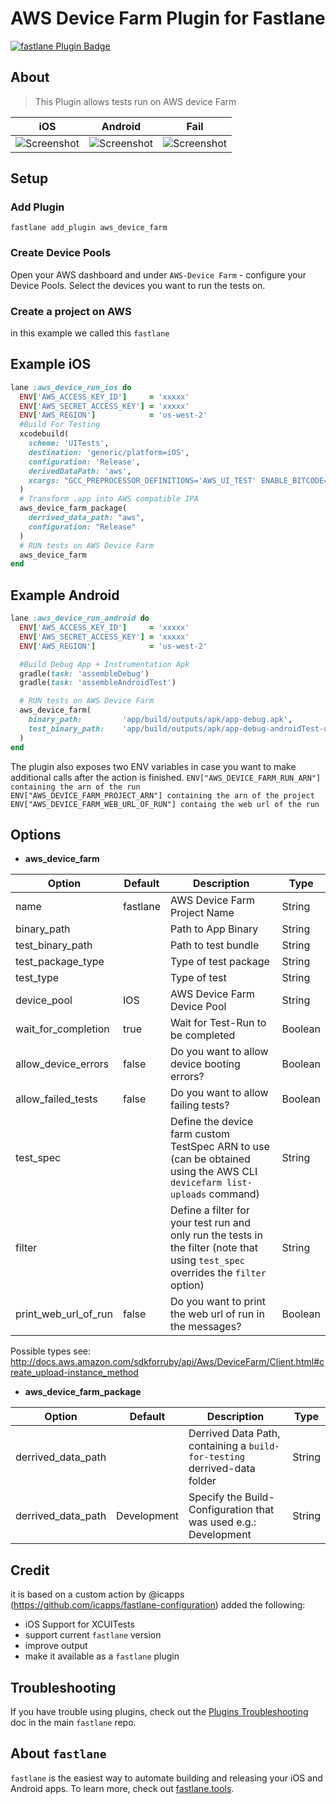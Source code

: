 # AWS Device Farm Plugin for Fastlane

[![fastlane Plugin Badge](https://rawcdn.githack.com/fastlane/fastlane/master/fastlane/assets/plugin-badge.svg)](https://rubygems.org/gems/fastlane-plugin-aws_device_farm)


## About
> This Plugin allows tests run on AWS device Farm


| iOS | Android | Fail |
|----------|-------------|-------------|
| ![Screenshot](assets/screen_done.png) |  ![Screenshot](assets/screen_don_android.png)| ![Screenshot](assets/fail.png) |




## Setup
### Add Plugin
```
fastlane add_plugin aws_device_farm
```

### Create Device Pools
Open your AWS dashboard and under `AWS-Device Farm` - configure your Device Pools.
Select the devices you want to run the tests on.


### Create a project on AWS
in this example we called this `fastlane`

## Example iOS

```ruby
lane :aws_device_run_ios do
  ENV['AWS_ACCESS_KEY_ID']     = 'xxxxx'
  ENV['AWS_SECRET_ACCESS_KEY'] = 'xxxxx'
  ENV['AWS_REGION']            = 'us-west-2'
  #Build For Testing
  xcodebuild(
    scheme: 'UITests',
    destination: 'generic/platform=iOS',
    configuration: 'Release',
    derivedDataPath: 'aws',
    xcargs: "GCC_PREPROCESSOR_DEFINITIONS='AWS_UI_TEST' ENABLE_BITCODE=NO CODE_SIGN_IDENTITY="" CODE_SIGNING_REQUIRED=NO build-for-testing"
  )
  # Transform .app into AWS compatible IPA
  aws_device_farm_package(
    derrived_data_path: "aws",
    configuration: "Release"
  )
  # RUN tests on AWS Device Farm
  aws_device_farm
end
```


## Example Android

```ruby
lane :aws_device_run_android do
  ENV['AWS_ACCESS_KEY_ID']     = 'xxxxx'
  ENV['AWS_SECRET_ACCESS_KEY'] = 'xxxxx'
  ENV['AWS_REGION']            = 'us-west-2'

  #Build Debug App + Instrumentation Apk
  gradle(task: 'assembleDebug')
  gradle(task: 'assembleAndroidTest')

  # RUN tests on AWS Device Farm
  aws_device_farm(
    binary_path:         'app/build/outputs/apk/app-debug.apk',
    test_binary_path:    'app/build/outputs/apk/app-debug-androidTest-unaligned.apk'
  )
end
```

The plugin also exposes two ENV variables in case you want to make additional calls after the action is finished.
`ENV["AWS_DEVICE_FARM_RUN_ARN"] containing the arn of the run` \
`ENV["AWS_DEVICE_FARM_PROJECT_ARN"] containing the arn of the project` \
`ENV["AWS_DEVICE_FARM_WEB_URL_OF_RUN"] containg the web url of the run`


## Options

 * **aws_device_farm**

|  Option |  Default  |  Description |  Type |
|---|---|---|---|
|  name |  fastlane  |  AWS Device Farm Project Name |  String |
|  binary_path |    |  Path to App Binary |  String |
|  test_binary_path |    |  Path to test bundle |  String |
|  test_package_type |    |  Type of test package |  String |
|  test_type |    |  Type of test |  String |
|  device_pool | IOS | AWS Device Farm Device Pool | String |
|  wait_for_completion | true | Wait for Test-Run to be completed | Boolean |
|  allow_device_errors | false | Do you want to allow device booting errors? | Boolean |
|  allow_failed_tests | false | Do you want to allow failing tests? | Boolean |
|  test_spec |    | Define the device farm custom TestSpec ARN to use (can be obtained using the AWS CLI `devicefarm list-uploads` command) | String |
|  filter |    | Define a filter for your test run and only run the tests in the filter (note that using `test_spec` overrides the `filter` option) | String |
|  print_web_url_of_run  | false | Do you want to print the web url of run in the messages? | Boolean |

Possible types see: http://docs.aws.amazon.com/sdkforruby/api/Aws/DeviceFarm/Client.html#create_upload-instance_method

* **aws_device_farm_package**

|  Option |  Default  |  Description |  Type |
|---|---|---|---|
|  derrived_data_path |    |  Derrived Data Path, containing a `build-for-testing` derrived-data folder |  String |
|  derrived_data_path |  Development   |  Specify the Build-Configuration that was used e.g.: Development |  String |


## Credit
it is based on a custom action by @icapps (https://github.com/icapps/fastlane-configuration)
added the following:
  * iOS Support for XCUITests
  * support current `fastlane` version
  * improve output
  * make it available as a `fastlane` plugin


## Troubleshooting

If you have trouble using plugins, check out the [Plugins Troubleshooting](https://github.com/fastlane/fastlane/blob/master/fastlane/docs/PluginsTroubleshooting.md) doc in the main `fastlane` repo.


## About `fastlane`

`fastlane` is the easiest way to automate building and releasing your iOS and Android apps. To learn more, check out [fastlane.tools](https://fastlane.tools).
